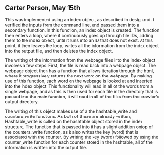 ## Carter Person, May 15th


This was implemented using an index object, as described in design.md. I verified the inputs from the command line, and passed them into a secondary function. In this function, an index object is created. The function then enters a loop, where it continuously goes up through file IDs, adding them to the index object, until it runs into an ID that does not exist. At this point, it then leaves the loop, writes all the information from the index object into the output file, and then deletes the index object.


The writing of the information from the webpage files into the index object involves a few steps. First, the file is read back into a webpage object. The webpage object then has a function that allows iteration through the html, where it progressively returns the next word on the webpage. By making use of this function, each word on the webpage is looked at and inserted into the index object. This functionality will read in all of the words from a single webpage, and as this is then used for each file in the directory that is passed into the main function, it will read in all of the files from the crawler's output directory.


The writing of this object makes use of a the hashtable_write and counters_write functions. As both of these are already written, Hashtable_write is called on the hashtable object stored in the index structure. The function that is passed into it has a slight addition ontop of the counters_write function, as it also writes the key (word) that is associated with the counter. By writing the key (word) followed by using the counter_write function for each counter stored in the hashtable, all of the information is written into the output file.